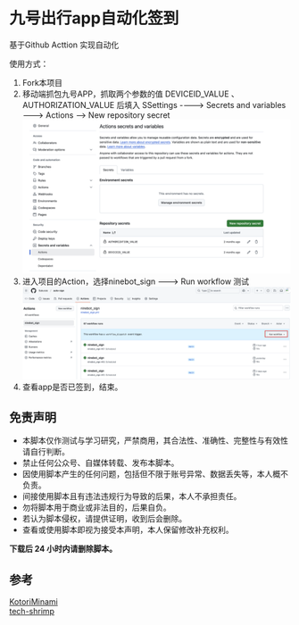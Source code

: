 # 九号出行app自动化签到

基于Github Acttion 实现自动化

使用方式：
1. Fork本项目
2. 移动端抓包九号APP，抓取两个参数的值 DEVICEID_VALUE 、AUTHORIZATION_VALUE 后填入 SSettings ----> Secrets and variables ---> Actions --> New repository secret
![alt text](<CleanShot 2025-02-21 at 10.46.02@2x.png>)
3. 进入项目的Action，选择ninebot_sign ---> Run workflow 测试
![alt text](<CleanShot 2025-02-21 at 10.56.25@2x.png>)
4. 查看app是否已签到，结束。

## 免责声明

- 本脚本仅作测试与学习研究，严禁商用，其合法性、准确性、完整性与有效性请自行判断。
- 禁止任何公众号、自媒体转载、发布本脚本。
- 因使用脚本产生的任何问题，包括但不限于账号异常、数据丢失等，本人概不负责。
- 间接使用脚本且有违法违规行为导致的后果，本人不承担责任。
- 勿将脚本用于商业或非法目的，后果自负。
- 若认为脚本侵权，请提供证明，收到后会删除。
- 查看或使用脚本即视为接受本声明，本人保留修改补充权利。

**下载后 24 小时内请删除脚本。**

## 参考

[KotoriMinami](https://github.com/KotoriMinami/qinglong-sign)<br>
[tech-shrimp](https://github.com/tech-shrimp/GithubActionSample)

